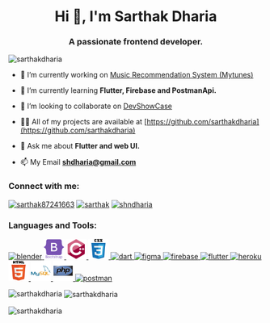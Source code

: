 <h1 align="center">Hi 👋, I'm Sarthak Dharia</h1>
<h3 align="center">A passionate frontend developer.</h3>

<p align="left"> <img src="https://komarev.com/ghpvc/?username=sarthakdharia&label=Profile%20views&color=0e75b6&style=flat" alt="sarthakdharia" /> </p>

- 🔭 I’m currently working on [Music Recommendation System (Mytunes)](https://github.com/sarthakdharia/MyTunes)

- 🌱 I’m currently learning **Flutter, Firebase and PostmanApi.**

- 👯 I’m looking to collaborate on [DevShowCase](https://github.com/sarthakdharia/DevShowCase)

- 👨‍💻 All of my projects are available at [https://github.com/sarthakdharia](https://github.com/sarthakdharia)

- 💬 Ask me about **Flutter and web UI.**

- 📫 My Email **shdharia@gmail.com**

<h3 align="left">Connect with me:</h3>
<p align="left">
<a href="https://twitter.com/sarthak87241663" target="blank"><img align="center" src="https://raw.githubusercontent.com/rahuldkjain/github-profile-readme-generator/master/src/images/icons/Social/twitter.svg" alt="sarthak87241663" height="30" width="40" /></a>
<a href="https://stackoverflow.com/users/sarthak" target="blank"><img align="center" src="https://raw.githubusercontent.com/rahuldkjain/github-profile-readme-generator/master/src/images/icons/Social/stack-overflow.svg" alt="sarthak" height="30" width="40" /></a>
<a href="https://www.hackerrank.com/shndharia" target="blank"><img align="center" src="https://raw.githubusercontent.com/rahuldkjain/github-profile-readme-generator/master/src/images/icons/Social/hackerrank.svg" alt="shndharia" height="30" width="40" /></a>
</p>

<h3 align="left">Languages and Tools:</h3>
<p align="left"> <a href="https://www.blender.org/" target="_blank" rel="noreferrer"> <img src="https://download.blender.org/branding/community/blender_community_badge_white.svg" alt="blender" width="40" height="40"/> </a> <a href="https://getbootstrap.com" target="_blank" rel="noreferrer"> <img src="https://raw.githubusercontent.com/devicons/devicon/master/icons/bootstrap/bootstrap-plain-wordmark.svg" alt="bootstrap" width="40" height="40"/> </a> <a href="https://www.w3schools.com/cpp/" target="_blank" rel="noreferrer"> <img src="https://raw.githubusercontent.com/devicons/devicon/master/icons/cplusplus/cplusplus-original.svg" alt="cplusplus" width="40" height="40"/> </a> <a href="https://www.w3schools.com/css/" target="_blank" rel="noreferrer"> <img src="https://raw.githubusercontent.com/devicons/devicon/master/icons/css3/css3-original-wordmark.svg" alt="css3" width="40" height="40"/> </a> <a href="https://dart.dev" target="_blank" rel="noreferrer"> <img src="https://www.vectorlogo.zone/logos/dartlang/dartlang-icon.svg" alt="dart" width="40" height="40"/> </a> <a href="https://www.figma.com/" target="_blank" rel="noreferrer"> <img src="https://www.vectorlogo.zone/logos/figma/figma-icon.svg" alt="figma" width="40" height="40"/> </a> <a href="https://firebase.google.com/" target="_blank" rel="noreferrer"> <img src="https://www.vectorlogo.zone/logos/firebase/firebase-icon.svg" alt="firebase" width="40" height="40"/> </a> <a href="https://flutter.dev" target="_blank" rel="noreferrer"> <img src="https://www.vectorlogo.zone/logos/flutterio/flutterio-icon.svg" alt="flutter" width="40" height="40"/> </a> <a href="https://heroku.com" target="_blank" rel="noreferrer"> <img src="https://www.vectorlogo.zone/logos/heroku/heroku-icon.svg" alt="heroku" width="40" height="40"/> </a> <a href="https://www.w3.org/html/" target="_blank" rel="noreferrer"> <img src="https://raw.githubusercontent.com/devicons/devicon/master/icons/html5/html5-original-wordmark.svg" alt="html5" width="40" height="40"/> </a> <a href="https://www.mysql.com/" target="_blank" rel="noreferrer"> <img src="https://raw.githubusercontent.com/devicons/devicon/master/icons/mysql/mysql-original-wordmark.svg" alt="mysql" width="40" height="40"/> </a> <a href="https://www.php.net" target="_blank" rel="noreferrer"> <img src="https://raw.githubusercontent.com/devicons/devicon/master/icons/php/php-original.svg" alt="php" width="40" height="40"/> </a> <a href="https://postman.com" target="_blank" rel="noreferrer"> <img src="https://www.vectorlogo.zone/logos/getpostman/getpostman-icon.svg" alt="postman" width="40" height="40"/> </a> </p>

<p><img align="left" src="https://github-readme-stats.vercel.app/api/top-langs?username=sarthakdharia&show_icons=true&locale=en&layout=compact" alt="sarthakdharia" /></p>

<p>&nbsp;<img align="center" src="https://github-readme-stats.vercel.app/api?username=sarthakdharia&show_icons=true&locale=en" alt="sarthakdharia" /></p>

<p><img align="center" src="https://github-readme-streak-stats.herokuapp.com/?user=sarthakdharia&" alt="sarthakdharia" /></p>
